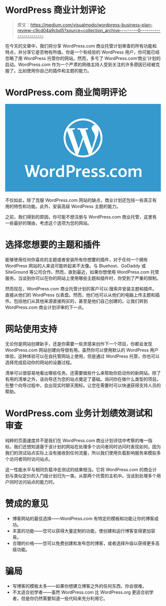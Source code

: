 # WordPress 商业计划评论

> 原文：<https://medium.com/visualmodo/wordpress-business-plan-review-c9cd04a9cbd5?source=collection_archive---------0----------------------->

在今天的文章中，我们将分享 WordPress.com 商业托管计划审查的所有功能和特点，并分享它是否物有所值。你是一个有经验的 WordPress 用户，你可能已经忽略了用 WordPress 托管你的网站。然而，多亏了 WordPress.com‘商业’计划的启动。WordPress.com 作为一个严肃的网络主持人受到关注的许多原因已经被克服了。比如使用你自己的插件和主题的能力。

# WordPress.com 商业简明评论

![](img/c0f96bd313da2cee78b251cbd7dbd017.png)

不仅如此，除了克服 WordPress.com 网站的缺点，商业计划还包括一些真正有用的特性和功能。此外，安装高级 WordPress 主题的能力。

之前，我们得到的原因，你可能不想注册与 WordPress.com 商业托管，这里有一些最好的理由，考虑这个选项为您的网站。

# 选择您想要的主题和插件

能够使用任何你喜欢的主题或者安装所有你想要的插件，对于任何一个拥有 WordPress 网站的人来说可能听起来不太像。与 Bluehost、GoDaddy 或 SiteGround 等公司合作。然而，直到最近，如果你想使用 WordPress.com 托管服务。当谈到你可以在你的网站上使用哪些主题和插件时，你受到了严重的限制。

然而现在，WordPress.com 商业托管计划的客户可以:搜索并安装主题和插件。直接从他们的 WordPress 仪表盘。然而，他们也可以从他们的电脑上传主题和插件。包括他们从其他来源直接购买的，甚至是他们自己创建的。让我们转到 WordPress.com 商业计划评审的下一点。

# 网站使用支持

无论你是网站创建新手，还是你需要一些灵感来创作下一个项目，你都会发现 WordPress.com 网站创建向导很有用。虽然你可以使用默认的 WordPress 用户体验，这种体验可以在自托管网站上使用，但是通过 WordPress 托管，你也可以选择完成启动你的网站的设置过程。

清单可以很容易地看出哪些任务。还需要做些什么来帮助你启动你的新网站。除了有用的清单之外，该向导还为您的站点奠定了基础。询问你在做什么类型的项目。在整个向导过程中，会出现实时聊天图标。让您在需要时可以快速获得支持人员的帮助。

# WordPress.com 业务计划绩效测试和审查

纯粹的页面速度并不是我们在 WordPress.com 商业计划评估中考察的唯一指标。我们还想知道基于该计划的网站在处理多个访问者同时访问时表现如何。因为我们的测试站点实际上没有接收到任何流量，所以我们使用负载影响服务来模拟多个访问者同时访问站点。

这一性能水平与相同负载冲击测试的结果相当。它将 WordPress.com 的商业计划与类似定价的入门级计划归为一类。从那两个托管的主机中。当谈到处理多个用户同时访问站点的能力时。

# 赞成的意见

*   博客网站的最佳选择——WordPress.com 有特定的模板和功能让你的博客成功。
*   丰富的功能——您可以获得大量定制的功能，使创建和运行博客变得更加容易。
*   合理的价格——您可以免费创建和发布您的博客，或者选择升级以获得更多高级功能。

# 骗局

*   写博客的模板太多——如果你想建立博客之外的任何东西，你会很难。
*   不太适合初学者——虽然 WordPress.com 比 WordPress.org 更适合初学者，但是你仍然需要知道一些代码来充分利用它。
